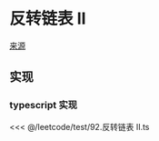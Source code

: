 # 反转链表 II
[来源](https://leetcode.cn/problems/reverse-linked-list-ii/)

## 实现

### typescript 实现

<<< @/leetcode/test/92.反转链表 II.ts

